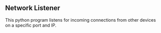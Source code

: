 ## Network Listener

This python program listens for incoming connections from other devices on a specific port and IP. 
